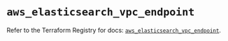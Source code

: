 # `aws_elasticsearch_vpc_endpoint`

Refer to the Terraform Registry for docs: [`aws_elasticsearch_vpc_endpoint`](https://registry.terraform.io/providers/hashicorp/aws/6.0.0/docs/resources/elasticsearch_vpc_endpoint).
